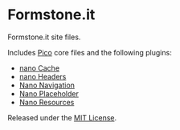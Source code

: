 Formstone.it
============

Formstone.it site files.

Includes [Pico](https://github.com/gilbitron/Pico) core files and the following plugins:

* [nano Cache](https://github.com/benplum/Nano-Cache)
* [nano Headers](https://github.com/benplum/Nano-Headers)
* [Nano Navigation](https://github.com/benplum/Nano-Navigation)
* [Nano Placeholder](https://github.com/benplum/Nano-Placeholder)
* [Nano Resources](https://github.com/benplum/Nano-Resources)

Released under the [MIT License](http://opensource.org/licenses/MIT).